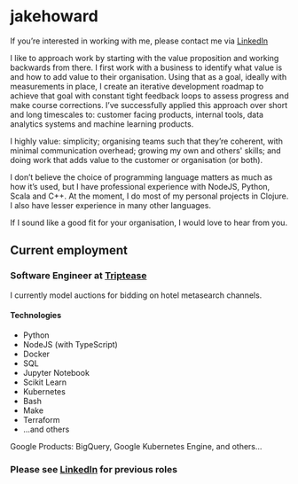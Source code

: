 # jakehoward

If you’re interested in working with me, please contact me via [LinkedIn](http://linkedin.com/in/jake-h-a4ab0138)

I like to approach work by starting with the value proposition and working backwards from there. I first work with a business to identify what value is and how to add value to their organisation. Using that as a goal, ideally with measurements in place, I create an iterative development roadmap to achieve that goal with constant tight feedback loops to assess progress and make course corrections. I’ve successfully applied this approach over short and long timescales to: customer facing products, internal tools, data analytics systems and machine learning products.

I highly value: simplicity; organising teams such that they’re coherent, with minimal communication overhead; growing my own and others' skills; and doing work that adds value to the customer or organisation (or both).

I don’t believe the choice of programming language matters as much as how it’s used, but I have professional experience with NodeJS, Python, Scala and C++. At the moment, I do most of my personal projects in Clojure. I also have lesser experience in many other languages.

If I sound like a good fit for your organisation, I would love to hear from you. 

## Current employment

### Software Engineer at [Triptease](https://www.triptease.com/)

I currently model auctions for bidding on hotel metasearch channels.

#### Technologies

- Python
- NodeJS (with TypeScript)
- Docker
- SQL
- Jupyter Notebook
- Scikit Learn
- Kubernetes
- Bash
- Make
- Terraform
- ...and others

Google Products: BigQuery, Google Kubernetes Engine, and others...


### Please see [LinkedIn](https://www.linkedin.com/in/jake-h-a4ab0138/) for previous roles
